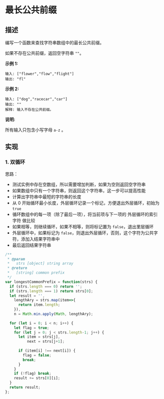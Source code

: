 # 最长公共前缀

## 描述

编写一个函数来查找字符串数组中的最长公共前缀。

如果不存在公共前缀，返回空字符串 `""`。

**示例 1:**

```text
输入: ["flower","flow","flight"]
输出: "fl"
```

**示例 2:**

```text
输入: ["dog","racecar","car"]
输出: ""
解释: 输入不存在公共前缀。
```

**说明:**

所有输入只包含小写字母 `a-z` 。

## 实现

### 1. 双循环

思路：

* 测试实例中存在空数组，所以需要增加判断，如果为空则返回空字符串
* 如果数组中只有一个字符串，则返回这个字符串，这一步可以提高性能
* 计算出字符串中最短的字符串的长度
* 从 0 开始循环最小长度，外层循环记录一个标记，方便退出外层循环，初始为 `true`
* 循环数组中的每一项（除了最后一项），将当前项与下一项的 外层循环的索引字符 做比较
* 如果相等，则继续循环，如果不相等，则将标记置为 `false`，退出里层循环
* 外层循环中，如果标记为 `false`，则退出外层循环，否则，这个字符为公共字符，添加入结果字符串中
* 最后返回结果字符串

```javascript
/**
 * @param
 *   strs [object] string array
 * @return
 *   [string] common prefix
 */
var longestCommonPrefix = function(strs) {
  if (strs.length === 0) return '';
  if (strs.length === 1) return strs[0];
  let result = '',
    lengthAry = strs.map(item=>{
      return item.length;
    }),
    n = Math.min.apply(Math, lengthAry);
  
  for (let i = 0; i < n; i++) {
    let flag = true;
    for (let j = 0; j < strs.length-1; j++) {
      let item = strs[j],
          next = strs[j+1];
      
      if (item[i] !== next[i]) {
        flag = false;
        break;
      }
    }
    if (!flag) break;
    result += strs[0][i]; 
  }
  return result;
};
```

